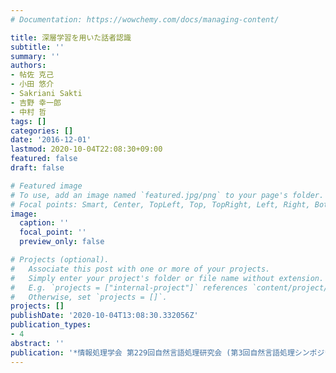 ```yaml
---
# Documentation: https://wowchemy.com/docs/managing-content/

title: 深層学習を用いた話者認識
subtitle: ''
summary: ''
authors:
- 帖佐 克己
- 小田 悠介
- Sakriani Sakti
- 吉野 幸一郎
- 中村 哲
tags: []
categories: []
date: '2016-12-01'
lastmod: 2020-10-04T22:08:30+09:00
featured: false
draft: false

# Featured image
# To use, add an image named `featured.jpg/png` to your page's folder.
# Focal points: Smart, Center, TopLeft, Top, TopRight, Left, Right, BottomLeft, Bottom, BottomRight.
image:
  caption: ''
  focal_point: ''
  preview_only: false

# Projects (optional).
#   Associate this post with one or more of your projects.
#   Simply enter your project's folder or file name without extension.
#   E.g. `projects = ["internal-project"]` references `content/project/deep-learning/index.md`.
#   Otherwise, set `projects = []`.
projects: []
publishDate: '2020-10-04T13:08:30.332056Z'
publication_types:
- 4
abstract: ''
publication: '*情報処理学会 第229回自然言語処理研究会 (第3回自然言語処理シンポジウム)*'
---
```

